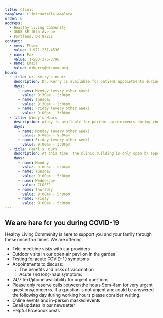 ```yaml
---
title: Clinic
template: ClinicDetailsTemplate
order: 6
address:
  - Healthy Living Community
  - 3605 SE 26th Avenue
  - Portland, OR 97202
contact:
  - name: Phone
    value: 1-971-231-4536
  - name: Fax
    value: 1-503-376-3790
  - name: Email
    value: drkerry@hlcomm.org
hours:
  - title: Dr. Kerry's Hours
    description: Dr. Kerry is available for patient appointments during the following hours
    days:
      - name: Monday (every other week)
        value: 9:30am - 2:00pm
      - name: Tuesday
        value: 9:30am - 2:00pm
      - name: Friday (every other week)
        value: 9:00am - 3:00pm
  - title: Windy's Hours
    description: Windy is available for patient appointments during the following hours
    days:
      - name: Monday (every other week)
        value: 9:00am - 5:00pm
      - name: Friday (every other week)
        value: 9:00am - 3:00pm
  - title: Pearl's Hours
    description: At this time, the clinic building is only open by appointment (no walk-in). Please contact Pearl in the Patient Portal to schedule a time to purchase supplements or other services.
    days:
      - name: Monday
        value: 9:00am - 5:00pm
      - name: Tuesday
        value: 9:00am - 5:00pm
      - name: Wednesday
        value: CLOSED
      - name: Thursday
        value: 9:00am - 5:00pm
      - name: Friday
        value: 9:00am - 5:00pm
---
```


<section>

## We are here for you during COVID-19

Healthy Living Community is here to support you and your family through these uncertain times. We are offering:

- Tele-medicine visits with our providers
- Outdoor visits in our open-air pavilion in the garden
- Testing for acute COVID-19 symptoms
- Appointments to discuss:
  - The benefits and risks of vaccination
  - Acute and long-haul symptoms
- 24/7 text/phone availability for urgent questions
- Please only reserve calls between the hours 9pm-8am for very urgent questions/concerns. If a question is not urgent and could be answered the following day during working hours please consider waiting.
- Online events and in-person masked events
- Email updates in our newsletter
- Helpful Facebook posts

</section>

